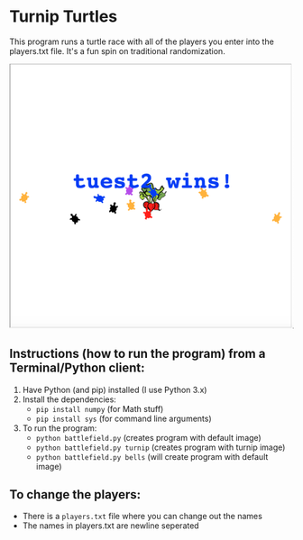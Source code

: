 # Turnip Turtles
This program runs a turtle race with all of the players you enter into the players.txt file. It's a fun spin on traditional randomization.

![Alt](/images/turnip-turtles.png "Turnip Turtles")

## Instructions (how to run the program) from a Terminal/Python client:
1. Have Python (and pip) installed (I use Python 3.x)
2. Install the dependencies:
    - `pip install numpy`               (for Math stuff)
    - `pip install sys`                 (for command line arguments)
3. To run the program: 
    - `python battlefield.py`           (creates program with default image)
    - `python battlefield.py turnip`    (creates program with turnip image)
    - `python battlefield.py bells`     (will create program with default image)

## To change the players:
- There is a `players.txt` file where you can change out the names
- The names in players.txt are newline seperated
